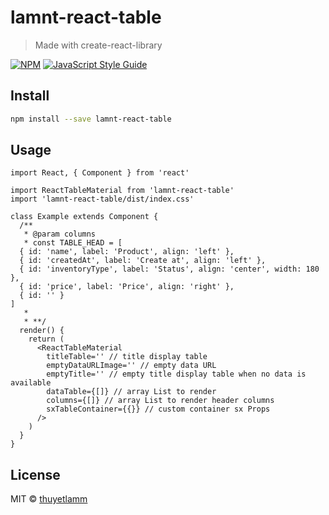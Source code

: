 # lamnt-react-table

> Made with create-react-library

[![NPM](https://img.shields.io/npm/v/lamnt-react-table.svg)](https://www.npmjs.com/package/lamnt-react-table) [![JavaScript Style Guide](https://img.shields.io/badge/code_style-standard-brightgreen.svg)](https://standardjs.com)

## Install

```bash
npm install --save lamnt-react-table
```

## Usage

```tsx
import React, { Component } from 'react'

import ReactTableMaterial from 'lamnt-react-table'
import 'lamnt-react-table/dist/index.css'

class Example extends Component {
  /** 
   * @param columns
   * const TABLE_HEAD = [
  { id: 'name', label: 'Product', align: 'left' },
  { id: 'createdAt', label: 'Create at', align: 'left' },
  { id: 'inventoryType', label: 'Status', align: 'center', width: 180 },
  { id: 'price', label: 'Price', align: 'right' },
  { id: '' }
]
   * 
   * **/
  render() {
    return (
      <ReactTableMaterial
        titleTable='' // title display table
        emptyDataURLImage='' // empty data URL
        emptyTitle='' // empty title display table when no data is available
        dataTable={[]} // array List to render
        columns={[]} // array List to render header columns
        sxTableContainer={{}} // custom container sx Props
      />
    )
  }
}
```

## License

MIT © [thuyetlamm](https://github.com/thuyetlamm)
